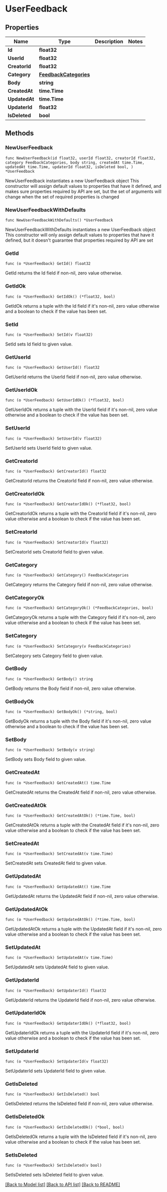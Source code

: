 # UserFeedback

## Properties

Name | Type | Description | Notes
------------ | ------------- | ------------- | -------------
**Id** | **float32** |  | 
**UserId** | **float32** |  | 
**CreatorId** | **float32** |  | 
**Category** | [**FeedbackCategories**](FeedbackCategories.md) |  | 
**Body** | **string** |  | 
**CreatedAt** | **time.Time** |  | 
**UpdatedAt** | **time.Time** |  | 
**UpdaterId** | **float32** |  | 
**IsDeleted** | **bool** |  | 

## Methods

### NewUserFeedback

`func NewUserFeedback(id float32, userId float32, creatorId float32, category FeedbackCategories, body string, createdAt time.Time, updatedAt time.Time, updaterId float32, isDeleted bool, ) *UserFeedback`

NewUserFeedback instantiates a new UserFeedback object
This constructor will assign default values to properties that have it defined,
and makes sure properties required by API are set, but the set of arguments
will change when the set of required properties is changed

### NewUserFeedbackWithDefaults

`func NewUserFeedbackWithDefaults() *UserFeedback`

NewUserFeedbackWithDefaults instantiates a new UserFeedback object
This constructor will only assign default values to properties that have it defined,
but it doesn't guarantee that properties required by API are set

### GetId

`func (o *UserFeedback) GetId() float32`

GetId returns the Id field if non-nil, zero value otherwise.

### GetIdOk

`func (o *UserFeedback) GetIdOk() (*float32, bool)`

GetIdOk returns a tuple with the Id field if it's non-nil, zero value otherwise
and a boolean to check if the value has been set.

### SetId

`func (o *UserFeedback) SetId(v float32)`

SetId sets Id field to given value.


### GetUserId

`func (o *UserFeedback) GetUserId() float32`

GetUserId returns the UserId field if non-nil, zero value otherwise.

### GetUserIdOk

`func (o *UserFeedback) GetUserIdOk() (*float32, bool)`

GetUserIdOk returns a tuple with the UserId field if it's non-nil, zero value otherwise
and a boolean to check if the value has been set.

### SetUserId

`func (o *UserFeedback) SetUserId(v float32)`

SetUserId sets UserId field to given value.


### GetCreatorId

`func (o *UserFeedback) GetCreatorId() float32`

GetCreatorId returns the CreatorId field if non-nil, zero value otherwise.

### GetCreatorIdOk

`func (o *UserFeedback) GetCreatorIdOk() (*float32, bool)`

GetCreatorIdOk returns a tuple with the CreatorId field if it's non-nil, zero value otherwise
and a boolean to check if the value has been set.

### SetCreatorId

`func (o *UserFeedback) SetCreatorId(v float32)`

SetCreatorId sets CreatorId field to given value.


### GetCategory

`func (o *UserFeedback) GetCategory() FeedbackCategories`

GetCategory returns the Category field if non-nil, zero value otherwise.

### GetCategoryOk

`func (o *UserFeedback) GetCategoryOk() (*FeedbackCategories, bool)`

GetCategoryOk returns a tuple with the Category field if it's non-nil, zero value otherwise
and a boolean to check if the value has been set.

### SetCategory

`func (o *UserFeedback) SetCategory(v FeedbackCategories)`

SetCategory sets Category field to given value.


### GetBody

`func (o *UserFeedback) GetBody() string`

GetBody returns the Body field if non-nil, zero value otherwise.

### GetBodyOk

`func (o *UserFeedback) GetBodyOk() (*string, bool)`

GetBodyOk returns a tuple with the Body field if it's non-nil, zero value otherwise
and a boolean to check if the value has been set.

### SetBody

`func (o *UserFeedback) SetBody(v string)`

SetBody sets Body field to given value.


### GetCreatedAt

`func (o *UserFeedback) GetCreatedAt() time.Time`

GetCreatedAt returns the CreatedAt field if non-nil, zero value otherwise.

### GetCreatedAtOk

`func (o *UserFeedback) GetCreatedAtOk() (*time.Time, bool)`

GetCreatedAtOk returns a tuple with the CreatedAt field if it's non-nil, zero value otherwise
and a boolean to check if the value has been set.

### SetCreatedAt

`func (o *UserFeedback) SetCreatedAt(v time.Time)`

SetCreatedAt sets CreatedAt field to given value.


### GetUpdatedAt

`func (o *UserFeedback) GetUpdatedAt() time.Time`

GetUpdatedAt returns the UpdatedAt field if non-nil, zero value otherwise.

### GetUpdatedAtOk

`func (o *UserFeedback) GetUpdatedAtOk() (*time.Time, bool)`

GetUpdatedAtOk returns a tuple with the UpdatedAt field if it's non-nil, zero value otherwise
and a boolean to check if the value has been set.

### SetUpdatedAt

`func (o *UserFeedback) SetUpdatedAt(v time.Time)`

SetUpdatedAt sets UpdatedAt field to given value.


### GetUpdaterId

`func (o *UserFeedback) GetUpdaterId() float32`

GetUpdaterId returns the UpdaterId field if non-nil, zero value otherwise.

### GetUpdaterIdOk

`func (o *UserFeedback) GetUpdaterIdOk() (*float32, bool)`

GetUpdaterIdOk returns a tuple with the UpdaterId field if it's non-nil, zero value otherwise
and a boolean to check if the value has been set.

### SetUpdaterId

`func (o *UserFeedback) SetUpdaterId(v float32)`

SetUpdaterId sets UpdaterId field to given value.


### GetIsDeleted

`func (o *UserFeedback) GetIsDeleted() bool`

GetIsDeleted returns the IsDeleted field if non-nil, zero value otherwise.

### GetIsDeletedOk

`func (o *UserFeedback) GetIsDeletedOk() (*bool, bool)`

GetIsDeletedOk returns a tuple with the IsDeleted field if it's non-nil, zero value otherwise
and a boolean to check if the value has been set.

### SetIsDeleted

`func (o *UserFeedback) SetIsDeleted(v bool)`

SetIsDeleted sets IsDeleted field to given value.



[[Back to Model list]](../README.md#documentation-for-models) [[Back to API list]](../README.md#documentation-for-api-endpoints) [[Back to README]](../README.md)


